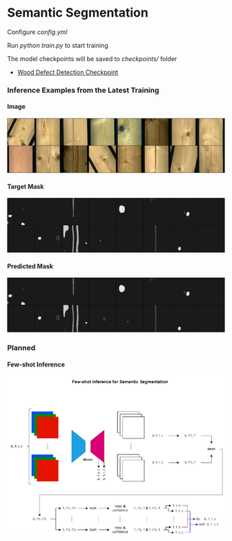 # Semantic Segmentation
Configure *config.yml*

Run *python train.py* to start training

The model checkpoints will be saved to *checkpoints/* folder

- [Wood Defect Detection Checkpoint](https://drive.google.com/file/d/1b2c5Kw49kj_Q6yfjFgbltQyp2LsregD1/view?usp=share_link)

### Inference Examples from the Latest Training

#### Image
![image](./inference_examples/image.png)
#### Target Mask
![mask](./inference_examples/mask.png)
#### Predicted Mask
![pred](./inference_examples/pred.png)

### Planned
#### Few-shot Inference
![fewshot_segmentation_inference](fewshot_segmentation_inference.png)